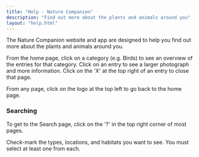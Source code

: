 ```yaml
---
title: "Help - Nature Companion"
description: "Find out more about the plants and animals around you"
layout: "help.html"
---
```

The Nature Companion website and app are designed to help you find out more about the plants and animals around you.

From the home page, click on a category (e.g. Birds) to see an overview of the entries for that category.
Click on an entry to see a larger photograph and more information. Click on the 'X' at the top right of an entry to close that page.

From any page, click on the logo at the top left to go back to the home page.

### <a name="search" />Searching

To get to the Search page, click on the '?' in the top right corner of most pages.

Check-mark the types, locations, and habitats you want to see. You must select at least one from each.